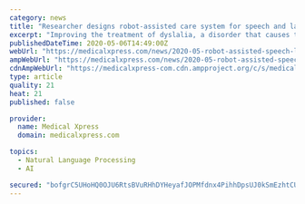 ```yaml
---
category: news
title: "Researcher designs robot-assisted care system for speech and language therapy"
excerpt: "Improving the treatment of dyslalia, a disorder that causes the incorrect pronunciation of phonemes, is the purpose of the robot-assisted care system designed by Eldon Glen Caldwell, Ph.D. in Computer Engineering from the University of Alicante."
publishedDateTime: 2020-05-06T14:49:00Z
webUrl: "https://medicalxpress.com/news/2020-05-robot-assisted-speech-language-therapy.html"
ampWebUrl: "https://medicalxpress.com/news/2020-05-robot-assisted-speech-language-therapy.amp"
cdnAmpWebUrl: "https://medicalxpress-com.cdn.ampproject.org/c/s/medicalxpress.com/news/2020-05-robot-assisted-speech-language-therapy.amp"
type: article
quality: 21
heat: 21
published: false

provider:
  name: Medical Xpress
  domain: medicalxpress.com

topics:
  - Natural Language Processing
  - AI

secured: "bofgrC5UHoHQ0OJU6RtsBVuRHhDYHeyafJOPMfdnx4PihhDpsUJ0kSmEzhtCUg7+hBsnUz5o+uZGxobarXyofXbeEOzEP9Ap23vnetvkKNgeAxhmP5pN+V1IBctD6USDSoUY/K9olnwdsK7cgNPO0An0DSQqL4GAhzuCvg9xpID05cKkX/roD94ZHG5z2O4SrKZdTQeKmUpK7db2GumKMNKs2NDZcLDExiLdmb/Sux5bt8FEwf/NxWhLHDAzsVvDRuCUOUeZnhWS1AnZQXJZ+OTK1kp0hDLQzVbXJLaMWXsnvXrIzce0yyLU3RexvC5VzxaMFQviB5q4rge5NOIb+p13N1fz/Mr6Ioo6p+fgj3z9dcA8nGagM/9NDc5mopJyYl85Gqj9wb7jxgWT4kCHVJhA3nrC4bUbq1FKERwzgLGW7jO/xz7V+qzUjqF+kSLPo5t08L+iis9Iolu1ooQlprd6zbJp5wizQP4cayWSDv0=;lVMXdqpvJJl7ogRg0RIm4g=="
---
```


